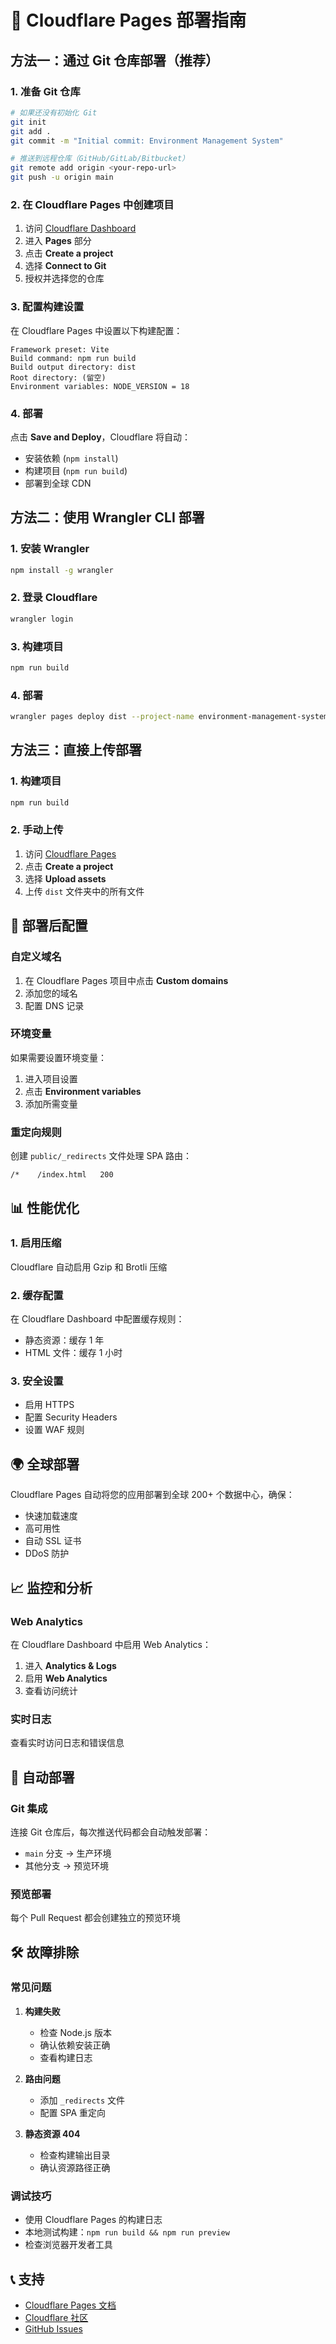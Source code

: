 # 🚀 Cloudflare Pages 部署指南

## 方法一：通过 Git 仓库部署（推荐）

### 1. 准备 Git 仓库

```bash
# 如果还没有初始化 Git
git init
git add .
git commit -m "Initial commit: Environment Management System"

# 推送到远程仓库（GitHub/GitLab/Bitbucket）
git remote add origin <your-repo-url>
git push -u origin main
```

### 2. 在 Cloudflare Pages 中创建项目

1. 访问 [Cloudflare Dashboard](https://dash.cloudflare.com/)
2. 进入 **Pages** 部分
3. 点击 **Create a project**
4. 选择 **Connect to Git**
5. 授权并选择您的仓库

### 3. 配置构建设置

在 Cloudflare Pages 中设置以下构建配置：

```
Framework preset: Vite
Build command: npm run build
Build output directory: dist
Root directory: (留空)
Environment variables: NODE_VERSION = 18
```

### 4. 部署

点击 **Save and Deploy**，Cloudflare 将自动：
- 安装依赖 (`npm install`)
- 构建项目 (`npm run build`)
- 部署到全球 CDN

## 方法二：使用 Wrangler CLI 部署

### 1. 安装 Wrangler

```bash
npm install -g wrangler
```

### 2. 登录 Cloudflare

```bash
wrangler login
```

### 3. 构建项目

```bash
npm run build
```

### 4. 部署

```bash
wrangler pages deploy dist --project-name environment-management-system
```

## 方法三：直接上传部署

### 1. 构建项目

```bash
npm run build
```

### 2. 手动上传

1. 访问 [Cloudflare Pages](https://pages.cloudflare.com/)
2. 点击 **Create a project**
3. 选择 **Upload assets**
4. 上传 `dist` 文件夹中的所有文件

## 🔧 部署后配置

### 自定义域名

1. 在 Cloudflare Pages 项目中点击 **Custom domains**
2. 添加您的域名
3. 配置 DNS 记录

### 环境变量

如果需要设置环境变量：
1. 进入项目设置
2. 点击 **Environment variables**
3. 添加所需变量

### 重定向规则

创建 `public/_redirects` 文件处理 SPA 路由：

```
/*    /index.html   200
```

## 📊 性能优化

### 1. 启用压缩

Cloudflare 自动启用 Gzip 和 Brotli 压缩

### 2. 缓存配置

在 Cloudflare Dashboard 中配置缓存规则：
- 静态资源：缓存 1 年
- HTML 文件：缓存 1 小时

### 3. 安全设置

- 启用 HTTPS
- 配置 Security Headers
- 设置 WAF 规则

## 🌍 全球部署

Cloudflare Pages 自动将您的应用部署到全球 200+ 个数据中心，确保：
- 快速加载速度
- 高可用性
- 自动 SSL 证书
- DDoS 防护

## 📈 监控和分析

### Web Analytics

在 Cloudflare Dashboard 中启用 Web Analytics：
1. 进入 **Analytics & Logs**
2. 启用 **Web Analytics**
3. 查看访问统计

### 实时日志

查看实时访问日志和错误信息

## 🔄 自动部署

### Git 集成

连接 Git 仓库后，每次推送代码都会自动触发部署：
- `main` 分支 → 生产环境
- 其他分支 → 预览环境

### 预览部署

每个 Pull Request 都会创建独立的预览环境

## 🛠 故障排除

### 常见问题

1. **构建失败**
   - 检查 Node.js 版本
   - 确认依赖安装正确
   - 查看构建日志

2. **路由问题**
   - 添加 `_redirects` 文件
   - 配置 SPA 重定向

3. **静态资源 404**
   - 检查构建输出目录
   - 确认资源路径正确

### 调试技巧

- 使用 Cloudflare Pages 的构建日志
- 本地测试构建：`npm run build && npm run preview`
- 检查浏览器开发者工具

## 📞 支持

- [Cloudflare Pages 文档](https://developers.cloudflare.com/pages/)
- [Cloudflare 社区](https://community.cloudflare.com/)
- [GitHub Issues](https://github.com/cloudflare/pages-action/issues)
